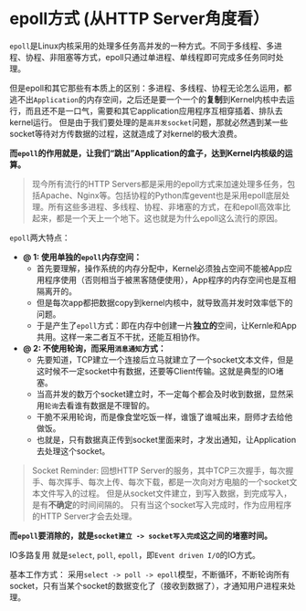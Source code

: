 # epoll方式 (从HTTP Server角度看）

`epoll`是Linux内核采用的处理多任务高并发的一种方式。不同于多线程、多进程、协程、非阻塞等方式，epoll只通过单进程、单线程即可完成多任务同时处理。

但是epoll和其它那些有本质上的区别：多进程、多线程、协程无论怎么运用，都逃不出`Application`的内存空间，之后还是要一个一个的**复制**到Kernel内核中去运行，而且还不是一口气，需要和其它application应用程序互相穿插着、排队去kernel运行。
但是由于我们要处理的是`高并发socket`问题，那就必然遇到某一些socket等待对方传数据的过程，这就造成了对kernel的极大浪费。

**而`epoll`的作用就是，让我们“跳出”Application的盒子，达到Kernel内核级的运算。**

> 现今所有流行的HTTP Servers都是采用的epoll方式来加速处理多任务，包括Apache、Nginx等。包括协程的Python库gevent也是采用epoll底层处理。所有这些多进程、多线程、协程、非堵塞的方式，在和epoll高效率比起来，都是一个天上一个地下。这也就是为什么epoll这么流行的原因。

`epoll`两大特点：
- **@ 1: 使用单独的`epoll`内存空间：**
    - 首先要理解，操作系统的内存分配中，Kernel必须独占空间不能被App应用程序使用（否则相当于被黑客随便使用），App程序的内存空间也是互相隔离开的。
    - 但是每次app都把数据copy到kernel内核中，就导致高并发时效率低下的问题。
    - 于是产生了`epoll`方式：即在内存中创建一片**独立的**空间，让Kernle和App共用。这样一来二者互不干扰，还能互相协作。
- **@ 2: 不使用轮询，而采用`消息通知`方式：**
    - 先要知道，TCP建立一个连接后立马就建立了一个socket文本文件，但是这时候不一定socket中有数据，还要等Client传输。这就是典型的IO堵塞。
    - 当高并发的数万个socket建立时，不一定每个都会及时收到数据，显然采用`轮询`去看谁有数据是不理智的。
    - 干脆不采用轮询，而是像食堂吃饭一样，谁饿了谁喊出来，厨师才去给他做饭。
    - 也就是，只有数据真正传到socket里面来时，才发出通知，让Application去处理这个socket。

> Socket Reminder: 
回想HTTP Server的服务，其中TCP三次握手，每次握手、每次挥手、每次上传、每次下载，都是一次向对方电脑的一个socket文本文件写入的过程。
但是从socket文件建立，到写入数据，到完成写入，是有**不确定**的时间间隔的。
只有当这个socket写入完成时，作为应用程序的HTTP Server才会去处理。

**而`epoll`要消除的，就是`socket建立 -> socket写入完成`这之间的堵塞时间。**

IO多路复用
就是`select`, `poll`, `epoll`，即`Event driven I/O`的IO方式。


基本工作方式：
采用`select -> poll -> epoll`模型，不断循环，不断轮询所有socket，只有当某个socket的数据变化了（接收到数据了），才通知用户进程来处理。